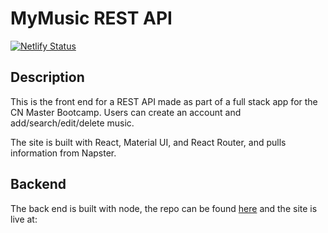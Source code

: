 # MyMusic REST API

[![Netlify Status](https://api.netlify.com/api/v1/badges/80b3c89d-9a9f-45c8-9147-edcc42d81137/deploy-status)](https://app.netlify.com/sites/mymusic-uk/deploys)

## Description

This is the front end for a REST API made as part of a full stack app for the CN Master Bootcamp. Users can create an account and add/search/edit/delete music.

The site is built with React, Material UI, and React Router, and pulls information from Napster.

## Backend 

The back end is built with node, the repo can be found [here](https://github.com/tracysuzanne321/restAPI) and the site is live at:

